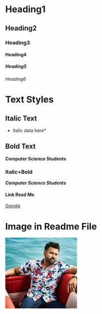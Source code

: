 # Heading1
## Heading2
### Heading3
#### Heading4
##### Heading5
###### Heading6

# Text Styles
## Italic Text
* Italic data here*

## Bold Text
**Computer Science Students**

### Italic+Bold
***Computer Science Students***

#### Link Read Me
[Google]("www.google.com")
# Image in Readme File



![Rohith](rr.jpg)

